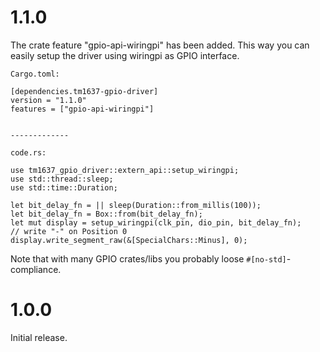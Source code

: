 # 1.1.0
The crate feature "gpio-api-wiringpi" has been added.
This way you can easily setup the driver using wiringpi
as GPIO interface.

```
Cargo.toml:

[dependencies.tm1637-gpio-driver]
version = "1.1.0"
features = ["gpio-api-wiringpi"]


-------------

code.rs:

use tm1637_gpio_driver::extern_api::setup_wiringpi;
use std::thread::sleep;
use std::time::Duration;

let bit_delay_fn = || sleep(Duration::from_millis(100));
let bit_delay_fn = Box::from(bit_delay_fn);
let mut display = setup_wiringpi(clk_pin, dio_pin, bit_delay_fn);
// write "-" on Position 0
display.write_segment_raw(&[SpecialChars::Minus], 0);
```

Note that with many GPIO crates/libs you probably loose `#[no-std]`-compliance.

# 1.0.0
Initial release.